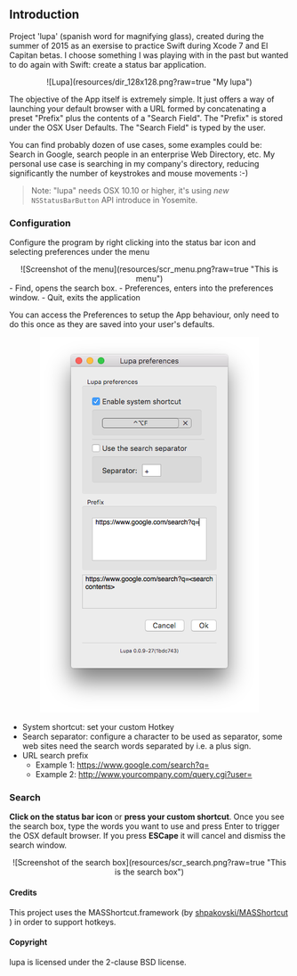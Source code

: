 ## Introduction

Project 'lupa' (spanish word for magnifying glass), created during the summer of 2015 as an exersise to practice Swift during Xcode 7 and El Capitan betas. I choose something I was playing with in the past but wanted to do again with Swift: create a status bar application.

<div align="center">
![Lupa](resources/dir_128x128.png?raw=true "My lupa")

<div align="left">

The objective of the App itself is extremely simple. It just offers a way of launching your default browser with a URL formed by concatenating a preset "Prefix" plus the contents of a "Search Field". The "Prefix" is stored under the OSX User Defaults. The "Search Field" is typed by the user. 

You can find probably dozen of use cases, some examples could be: Search in Google, search people in an enterprise Web Directory, etc. My personal use case is searching in my company's directory, reducing significantly the number of keystrokes and mouse movements :-)


> Note: "lupa" needs OSX 10.10 or higher, it's using *new* `NSStatusBarButton` API introduce in Yosemite.


### Configuration 

Configure the program by right clicking into the status bar icon and selecting preferences under the menu

<div align="center">
![Screenshot of the menu](resources/scr_menu.png?raw=true "This is menu")

<div align="left">
- Find, opens the search box.
- Preferences, enters into the preferences window.
- Quit, exits the application

You can access the Preferences to setup the App behaviour, only need to do this once as they are saved into your user's defaults.

<div align="center">

![Screenshot of the preferences](resources/scr_preferences.png?raw=true "This is the preferences window")
<div align="left">

- System shortcut: set your custom Hotkey
- Search separator: configure a character to be used as separator, some web sites need the search words separated by i.e. a plus sign.
- URL search prefix 
   - Example 1: https://www.google.com/search?q=
   - Example 2: http://www.yourcompany.com/query.cgi?user=


### Search

**Click on the status bar icon** or **press your custom shortcut**. Once you see the search box, type the words you want to use and press Enter to trigger the OSX default browser. If you press **ESCape** it will cancel and dismiss the search window. 

<div align="center">
![Screenshot of the search box](resources/scr_search.png?raw=true "This is the search box")
<div align="left">




#### Credits


This project uses the MASShortcut.framework (by [shpakovski/MASShortcut
](https://github.com/shpakovski/MASShortcut)) in order to support hotkeys.


#### Copyright

lupa is licensed under the 2-clause BSD license.
